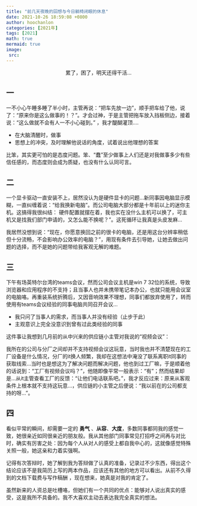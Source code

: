 ```yaml
---
title: "前几天夜晚的回想与今日躺椅闭眼的休息"
date: 2021-10-26 18:59:08 +0800
author: hoochanlon
categories: [2021年]
tags: [2021]
math: true
mermaid: true
image:
 src:
---
```


<p style="text-align:center">累了，困了，明天还得干活...</p> <!-- more -->

## 一

一不小心午睡多睡了半小时，主管再说：“把车先放一边”，顺手把车给了他，说了：“原来你是这么做事的！？”。才会过神，于是主管把拖车放入挡板侧边，接着说：“这么做就不会有人一不小心碰到。” ，我才醍醐灌顶….

* 在大脑清醒时，做事
* 思想上的冲突，及时理解他说话的角度，试着说出他理想的答案

比笨，其实更可怕的是态度问题。笨、“蠢”至少做事上人们还是对我做事多少有些信任感的，而态度则会成为质疑，也没有什么认同可言。

## 二

一个显卡驱动一直安装不上，居然没认为是硬件显卡的问题…新同事因电脑显示模糊，一直纠缠着说：“给我换新电脑”。而公司电脑大部分都是十年前以上的迷你主机。这搞得我很纠结： 硬件配置就摆在着，我也实在没什么主机可以换了，可主机又是找我们部门申请的，又怎么能不换呢？”。这死循环让我真是头皮发麻…

我居然没想到说：“现在，你愿意换回之前的很卡的电脑，还是用这台分辨率稍低但十分流畅，不会影响办公效率的电脑？”，用现有条件去引导她，让她去做出问题的选择，而不是她的问题带给我客观无解的难题。

## 三

下午有场英特尔台湾的teams会议，然而公司会议主机是win 7 32位的系统，导致浏览器和应用程序的不支持；且当事人也并未携带笔记本办公，也就只能用会议室的电脑咯。再重装系统折腾后，又因音响效果不理想，同事们都放弃使用了，转而使用有teams会议经验的同事电脑共同召开会议…

* 我只问了当事人的需求，而当事人并没有经验（止步于此）
* 主观意识上完全没意识到曾有过此类经验的同事

这件事让我想到几月前的从中兴来的供应链小主管对我说的“视频会议”：

我所在的公司与分厂之间却并不支持视频会议这玩意，当时我也并不清楚现在的工厂设备是什么情况，分厂的it换人频繁，我却在这想法中淹没了联系离职it同事的获取线索…当时也是想这为了解决问题而解决问题，他也到过工厂嘛，于是顺着他的话说到：“工厂有视频会议吗？”，他随即像平常一般表示：“有”；然而结果却是…从it主管查看工厂的反馈：“让他们电话联系吧。”，我才反应过来：原来从客观条件上根本就不支持这玩意…，供应链的小主管之后便说：“我以前在的公司都支持的呀…”。

## 四

看似平常的瞬间，却需要一定的 **勇气** 、**从容**、**大度**，多数同事都同我的感觉一致，她很亲近如同很亲近的朋友般。我从其他部门同事常见打招呼之间再与对比时，确实有厉害之处：因为每个人从对人的感受上都自我中心的，这就像感觉特殊关照一般，她这亲和力着实强啊。

记得有次答辩时，她了解到我为答辩做了认真的准备，记录过不少东西，得出这个结论应该不是我简历上写的两本作品，应该还有其他的地方可以看出。从前不久得到的文档下载费与写作稿酬 ，现在想来，她真是对我的肯定了。

虽然新来的人资总是吐槽咯，但她们有一个共同的优点：能够对人说出真实的感受，这是我所不具备的。我不大喜欢主动去表达我完全真实的想法。

